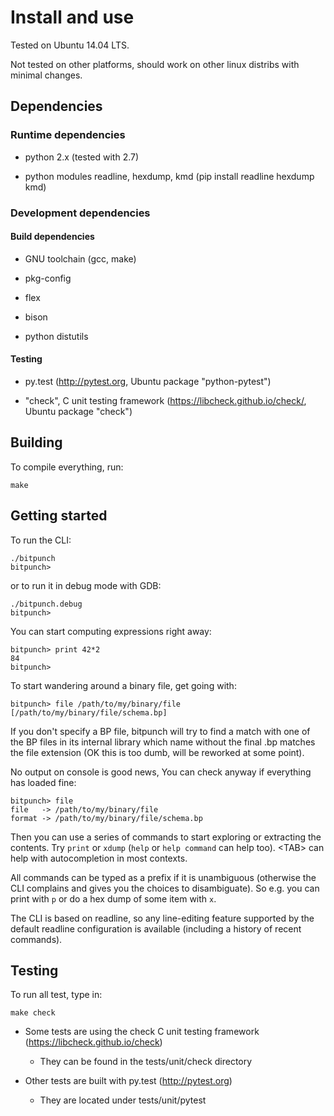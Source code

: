 # Install and use

Tested on Ubuntu 14.04 LTS.

Not tested on other platforms, should work on other linux distribs
with minimal changes.


## Dependencies

### Runtime dependencies

- python 2.x (tested with 2.7)

- python modules readline, hexdump, kmd (pip install readline hexdump kmd)

### Development dependencies

#### Build dependencies

- GNU toolchain (gcc, make)

- pkg-config

- flex

- bison

- python distutils

#### Testing

- py.test (http://pytest.org, Ubuntu package "python-pytest")

- "check", C unit testing framework
  (https://libcheck.github.io/check/, Ubuntu package "check")


## Building

To compile everything, run:

```
make
```

## Getting started

To run the CLI:

```
./bitpunch
bitpunch> 
```

or to run it in debug mode with GDB:

```
./bitpunch.debug
bitpunch> 
```

You can start computing expressions right away:

```
bitpunch> print 42*2
84
bitpunch>
```

To start wandering around a binary file, get going with:

```
bitpunch> file /path/to/my/binary/file [/path/to/my/binary/file/schema.bp]
```

If you don't specify a BP file, bitpunch will try to find a match with
one of the BP files in its internal library which name without the
final .bp matches the file extension (OK this is too dumb, will be
reworked at some point).

No output on console is good news, You can check anyway if everything
has loaded fine:

```
bitpunch> file
file   -> /path/to/my/binary/file
format -> /path/to/my/binary/file/schema.bp
```

Then you can use a series of commands to start exploring or extracting
the contents. Try `print` or `xdump` (`help` or `help command` can
help too). &lt;TAB&gt; can help with autocompletion in most contexts.

All commands can be typed as a prefix if it is unambiguous (otherwise
the CLI complains and gives you the choices to disambiguate). So
e.g. you can print with `p` or do a hex dump of some item with `x`.

The CLI is based on readline, so any line-editing feature supported by
the default readline configuration is available (including a history
of recent commands).


## Testing

To run all test, type in:

```
make check
```

- Some tests are using the check C unit testing framework
(https://libcheck.github.io/check)

  - They can be found in the tests/unit/check directory

- Other tests are built with py.test (http://pytest.org)

  - They are located under tests/unit/pytest    
